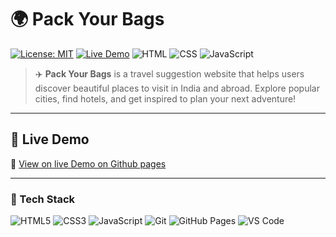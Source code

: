 # 🌍 Pack Your Bags

[![License: MIT](https://img.shields.io/badge/License-MIT-blue.svg)](LICENSE)
[![Live Demo](https://img.shields.io/badge/Live%20Demo-Available-brightgreen)](https://pulluruveeksha.github.io/Pack-your-bags/)
![HTML](https://img.shields.io/badge/HTML-5-orange)
![CSS](https://img.shields.io/badge/CSS-3-blue)
![JavaScript](https://img.shields.io/badge/JavaScript-ES6-yellow)

> ✈️ **Pack Your Bags** is a travel suggestion website that helps users discover beautiful places to visit in India and abroad. Explore popular cities, find hotels, and get inspired to plan your next adventure!

---

## 📸 Live Demo

🔗 [View on live Demo on Github pages](https://pulluruveeksha.github.io/Pack-your-bags/)

---
### 🚀 Tech Stack

![HTML5](https://img.shields.io/badge/HTML5-E34F26?logo=html5&logoColor=white&style=for-the-badge)
![CSS3](https://img.shields.io/badge/CSS3-1572B6?logo=css3&logoColor=white&style=for-the-badge)
![JavaScript](https://img.shields.io/badge/JavaScript-F7DF1E?logo=javascript&logoColor=black&style=for-the-badge)
![Git](https://img.shields.io/badge/Git-F05032?logo=git&logoColor=white&style=for-the-badge)
![GitHub Pages](https://img.shields.io/badge/GitHub%20Pages-222222?logo=github&logoColor=white&style=for-the-badge)
![VS Code](https://img.shields.io/badge/VS%20Code-007ACC?logo=visual-studio-code&logoColor=white&style=for-the-badge)


